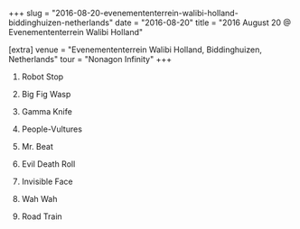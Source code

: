 +++
slug = "2016-08-20-evenemententerrein-walibi-holland-biddinghuizen-netherlands"
date = "2016-08-20"
title = "2016 August 20 @ Evenemententerrein Walibi Holland"

[extra]
venue = "Evenemententerrein Walibi Holland, Biddinghuizen, Netherlands"
tour = "Nonagon Infinity"
+++


 1. Robot Stop

 2. Big Fig Wasp

 3. Gamma Knife

 4. People-Vultures

 5. Mr. Beat

 6. Evil Death Roll

 7. Invisible Face

 8. Wah Wah

 9. Road Train


